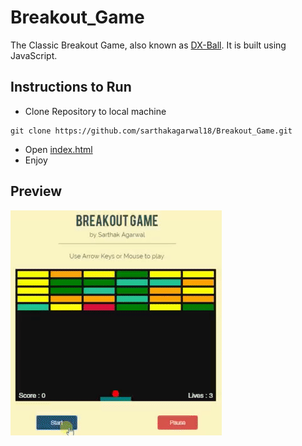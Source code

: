# Breakout_Game
The Classic Breakout Game, also known as [DX-Ball](https://en.wikipedia.org/wiki/DX-Ball). It is built using JavaScript.


## Instructions to Run
+ Clone Repository to local machine
```git
git clone https://github.com/sarthakagarwal18/Breakout_Game.git
```
+ Open [index.html](index.html)
+ Enjoy

## Preview
![](img/Live%20Gif.gif?raw=true)
